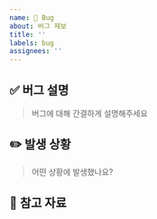 ```yaml
---
name: 🐞 Bug
about: 버그 제보
title: ''
labels: bug
assignees: ''
---
```


## ✅ 버그 설명
> 버그에 대해 간결하게 설명해주세요
<!-- 아래에 버그 설명 -->


## ✏️ 발생 상황
> 어떤 상황에 발생했나요?
<!-- Given - When - Then 형식으로 적어주시면 더 좋아요 -->


## 💬 참고 자료
<!-- 쓸 내용 없으면 지워도 됩니당 -->

